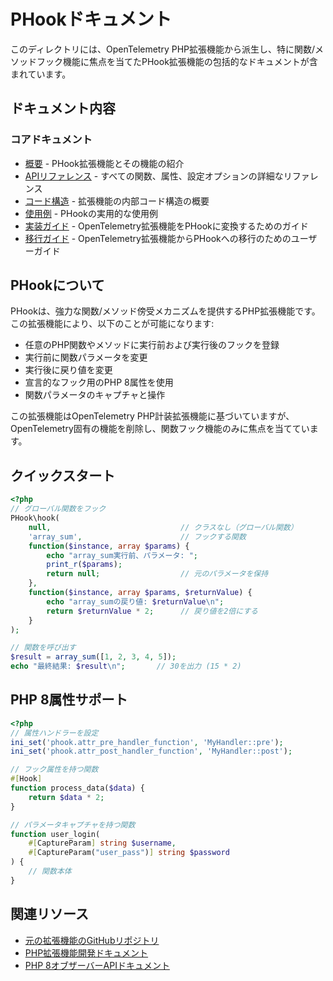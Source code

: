 # PHookドキュメント

このディレクトリには、OpenTelemetry PHP拡張機能から派生し、特に関数/メソッドフック機能に焦点を当てたPHook拡張機能の包括的なドキュメントが含まれています。

## ドキュメント内容

### コアドキュメント

- [概要](overview.md.ja) - PHook拡張機能とその機能の紹介
- [APIリファレンス](api-reference.md.ja) - すべての関数、属性、設定オプションの詳細なリファレンス
- [コード構造](code-structure.md.ja) - 拡張機能の内部コード構造の概要
- [使用例](examples.md.ja) - PHookの実用的な使用例
- [実装ガイド](implementation-guide.md.ja) - OpenTelemetry拡張機能をPHookに変換するためのガイド
- [移行ガイド](migration-guide.md.ja) - OpenTelemetry拡張機能からPHookへの移行のためのユーザーガイド

## PHookについて

PHookは、強力な関数/メソッド傍受メカニズムを提供するPHP拡張機能です。この拡張機能により、以下のことが可能になります:

- 任意のPHP関数やメソッドに実行前および実行後のフックを登録
- 実行前に関数パラメータを変更
- 実行後に戻り値を変更
- 宣言的なフック用のPHP 8属性を使用
- 関数パラメータのキャプチャと操作

この拡張機能はOpenTelemetry PHP計装拡張機能に基づいていますが、OpenTelemetry固有の機能を削除し、関数フック機能のみに焦点を当てています。

## クイックスタート

```php
<?php
// グローバル関数をフック
PHook\hook(
    null,                             // クラスなし（グローバル関数）
    'array_sum',                      // フックする関数
    function($instance, array $params) {
        echo "array_sum実行前、パラメータ: ";
        print_r($params);
        return null;                  // 元のパラメータを保持
    },
    function($instance, array $params, $returnValue) {
        echo "array_sumの戻り値: $returnValue\n";
        return $returnValue * 2;      // 戻り値を2倍にする
    }
);

// 関数を呼び出す
$result = array_sum([1, 2, 3, 4, 5]);
echo "最終結果: $result\n";       // 30を出力 (15 * 2)
```

## PHP 8属性サポート

```php
<?php
// 属性ハンドラーを設定
ini_set('phook.attr_pre_handler_function', 'MyHandler::pre');
ini_set('phook.attr_post_handler_function', 'MyHandler::post');

// フック属性を持つ関数
#[Hook]
function process_data($data) {
    return $data * 2;
}

// パラメータキャプチャを持つ関数
function user_login(
    #[CaptureParam] string $username,
    #[CaptureParam("user_pass")] string $password
) {
    // 関数本体
}
```

## 関連リソース

- [元の拡張機能のGitHubリポジトリ](https://github.com/open-telemetry/opentelemetry-php-instrumentation)
- [PHP拡張機能開発ドキュメント](https://www.php.net/manual/en/internals2.structure.php)
- [PHP 8オブザーバーAPIドキュメント](https://www.php.net/manual/en/zend.opcode-handler-hook.php)
